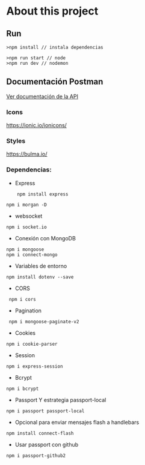 # About this project

## Run

```
>npm install // instala dependencias
```

```
>npm run start // node
>npm run dev // nodemon
```

## Documentación Postman

[Ver documentación de la API](https://documenter.getpostman.com/view/13362314/2s946cgufY)

### Icons

https://ionic.io/ionicons/

### Styles

https://bulma.io/

### Dependencias:

- Express

```
    npm install express
```

```
npm i morgan -D
```

- websocket

```
npm i socket.io
```

- Conexión con MongoDB

```
npm i mongoose
npm i connect-mongo
```

- Variables de entorno

```
npm install dotenv --save
```

- CORS

```
 npm i cors
```

- Pagination

```
 npm i mongoose-paginate-v2
```

- Cookies

```
npm i cookie-parser
```

- Session

```
npm i express-session
```

- Bcrypt

```
npm i bcrypt
```

- Passport Y estrategia passport-local

```
npm i passport passport-local
```

- Opcional para enviar mensajes flash a handlebars

```
npm install connect-flash
```

- Usar passport con github

```
npm i passport-github2
```
